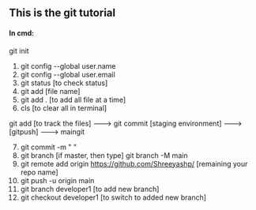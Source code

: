 ## This is the git tutorial

#### In cmd:
git init
1. git config  --global user.name
2. git config  --global user.email
3. git status [to check status]
4. git add [file name]
5. git add . [to add all file at a time]
6. cls [to clear all in terminal]

git add [to track the files] ---> git commit [staging environment] ---> [gitpush] ---> maingit 

7. git commit -m " "
8. git branch [if master, then type] git branch -M main
9. git remote add origin https://github.com/Shreeyashp/  [remaining your repo name]
10. git push -u origin main
11. git branch developer1 [to add new branch]
12. git checkout developer1 [to switch to added new branch]